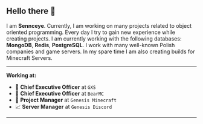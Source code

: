 
## Hello there 👋

I am **Sennceye**. Currently, I am working on many projects related to object oriented programming. Every day I try to gain new experience while creating projects.
I am currently working with the following databases: **MongoDB**, **Redis**, **PostgreSQL**. I work with many well-known Polish companies and game servers. 
In my spare time I am also creating builds for Minecraft Servers. 

---

**Working at:**

- 📯 **Chief Executive Officer** at `GXS`
- 🎁 **Chief Executive Officer** at `BearMC`
- 📐 **Project Manager** at `Genesis Minecraft`
- 📈 **Server Manager** at `Genesis Discord`

---
